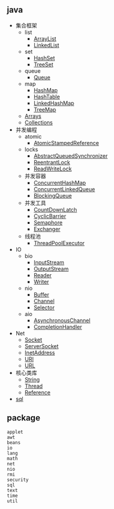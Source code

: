 ## java
* 集合框架
  * list
    * [ArrayList](/10-java/src/java/util/collections/list.ArrayList.md)
    * [LinkedList](/10-java/src/java/util/collections/list.LinkedList.md)
  * set
    * [HashSet](/10-java/src/java/util/collections/set.HashSet.md)
    * [TreeSet](/10-java/src/java/util/collections/set.TreeSet.md)
  * queue
    * [Queue](/10-java/src/java/util/collections/queue.Queue.md)
  * map
    * [HashMap](/10-java/src/java/util/collections/map.HashMap.md)
    * [HashTable](/10-java/src/java/util/collections/map.HashTable.md)
    * [LinkedHashMap](/10-java/src/java/util/collections/map.LinkedHashMap.md)
    * [TreeMap](/10-java/src/java/util/collections/map.TreeMap.md)
  * [Arrays](/10-java/src/java/util/collections/Arrays.md)  
  * [Collections](/10-java/src/java/util/collections/Collections.md)  
* 并发编程
  * atomic
    * [AtomicStampedReference](/10-java/src/java/util/concurrent/atomic/AtomicStampedReference.md)
  * locks
    * [AbstractQueuedSynchronizer](/10-java/src/java/util/concurrent/locks/AbstractQueuedSynchronizer.md)
    * [ReentrantLock](/10-java/src/java/util/concurrent/locks/ReentrantLock.md)
    * [ReadWriteLock](/10-java/src/java/util/concurrent/locks/ReadWriteLock.md)
  * 并发容器
    * [ConcurrentHashMap](/10-java/src/java/util/concurrent/ConcurrentHashMap.md)
    * [ConcurrentLinkedQueue](/10-java/src/java/util/concurrent/ConcurrentLinkedQueue.md)
    * [BlockingQueue](/10-java/src/java/util/concurrent/BlockingQueue.md)
  * 并发工具
    * [CountDownLatch](/10-java/src/java/util/concurrent/tool.CountDownLatch.md)
    * [CyclicBarrier](/10-java/src/java/util/concurrent/tool.CyclicBarrier.md)
    * [Semaphore](/10-java/src/java/util/concurrent/tool.Semaphore.md)
    * [Exchanger](/10-java/src/java/util/concurrent/tool.Exchanger.md)
  * 线程池
    * [ThreadPoolExecutor](/10-java/src/java/util/concurrent/ThreadPoolExecutor.md)
* IO
  * bio
    * [InputStream](/)
    * [OutputStream](/)
    * [Reader](/)
    * [Writer](/)
  * nio
    * [Buffer](/)
    * [Channel](/)
    * [Selector](/)
  * aio
    * [AsynchronousChannel](/)
    * [CompletionHandler](/)
* Net
  * [Socket](/)
  * [ServerSocket](/)
  * [InetAddress](/)
  * [URI](/)
  * [URL](/)
* 核心类库
  * [String](/10-java/src/java/lang/String.md)
  * [Thread](/10-java/src/java/lang/Thread.md)
  * [Reference](/10-java/src/java/lang/Reference.md)
* [sql](/10-java/src/java/sql/README.md)


## package
```
applet
awt
beans
io
lang
math
net
nio
rmi
security
sql
text
time
util
```
